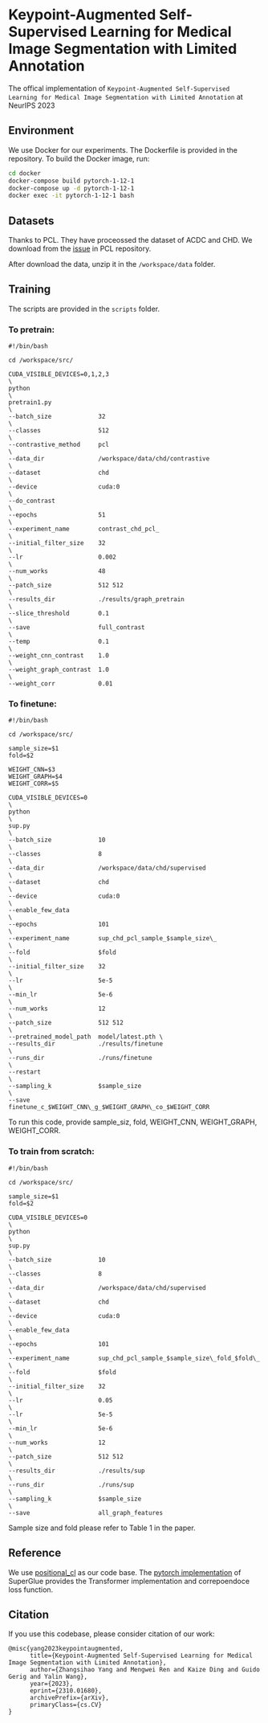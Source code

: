# Keypoint-Augmented Self-Supervised Learning for Medical Image Segmentation with Limited Annotation
The offical implementation of `Keypoint-Augmented Self-Supervised Learning for Medical Image Segmentation with Limited Annotation` at NeurIPS 2023


## Environment

We use Docker for our experiments. The Dockerfile is provided in the repository. To build the Docker image, run:

```bash
cd docker
docker-compose build pytorch-1-12-1
docker-compose up -d pytorch-1-12-1
docker exec -it pytorch-1-12-1 bash
```

## Datasets

Thanks to PCL. They have proceossed the dataset of ACDC and CHD. We download from the [issue](https://github.com/dewenzeng/positional_cl/issues/2#issuecomment-966455610) in PCL repository.

After download the data, unzip it in the `/workspace/data` folder. 

## Training

The scripts are provided in the `scripts` folder.

### To pretrain:
```
#!/bin/bash

cd /workspace/src/

CUDA_VISIBLE_DEVICES=0,1,2,3                                                \
python                                                                      \
pretrain1.py                                                                \
--batch_size             32                                                 \
--classes                512                                                \
--contrastive_method     pcl                                                \
--data_dir               /workspace/data/chd/contrastive                    \
--dataset                chd                                                \
--device                 cuda:0                                             \
--do_contrast                                                               \
--epochs                 51                                                 \
--experiment_name        contrast_chd_pcl_                                  \
--initial_filter_size    32                                                 \
--lr                     0.002                                              \
--num_works              48                                                 \
--patch_size             512 512                                            \
--results_dir            ./results/graph_pretrain                           \
--slice_threshold        0.1                                                \
--save                   full_contrast                                      \
--temp                   0.1                                                \
--weight_cnn_contrast    1.0                                                \
--weight_graph_contrast  1.0                                                \
--weight_corr            0.01
```

### To finetune:

```
#!/bin/bash

cd /workspace/src/

sample_size=$1
fold=$2

WEIGHT_CNN=$3
WEIGHT_GRAPH=$4
WEIGHT_CORR=$5

CUDA_VISIBLE_DEVICES=0                                                      \
python                                                                      \
sup.py                                                                      \
--batch_size             10                                                 \
--classes                8                                                  \
--data_dir               /workspace/data/chd/supervised                     \
--dataset                chd                                                \
--device                 cuda:0                                             \
--enable_few_data                                                           \
--epochs                 101                                                \
--experiment_name        sup_chd_pcl_sample_$sample_size\_                  \
--fold                   $fold                                              \
--initial_filter_size    32                                                 \
--lr                     5e-5                                               \
--min_lr                 5e-6                                               \
--num_works              12                                                 \
--patch_size             512 512                                            \
--pretrained_model_path  model/latest.pth \
--results_dir            ./results/finetune                                 \
--runs_dir               ./runs/finetune                                    \
--restart                                                                   \
--sampling_k             $sample_size                                       \
--save                   finetune_c_$WEIGHT_CNN\_g_$WEIGHT_GRAPH\_co_$WEIGHT_CORR
```

To run this code, provide sample_siz, fold, WEIGHT_CNN, WEIGHT_GRAPH, WEIGHT_CORR. 

### To train from scratch:

```
#!/bin/bash

cd /workspace/src/

sample_size=$1
fold=$2

CUDA_VISIBLE_DEVICES=0                                                      \
python                                                                      \
sup.py                                                                      \
--batch_size             10                                                 \
--classes                8                                                  \
--data_dir               /workspace/data/chd/supervised                     \
--dataset                chd                                                \
--device                 cuda:0                                             \
--enable_few_data                                                           \
--epochs                 101                                                \
--experiment_name        sup_chd_pcl_sample_$sample_size\_fold_$fold\_      \
--fold                   $fold                                              \
--initial_filter_size    32                                                 \
--lr                     0.05                                               \
--lr                     5e-5                                               \
--min_lr                 5e-6                                               \
--num_works              12                                                 \
--patch_size             512 512                                            \
--results_dir            ./results/sup                                      \
--runs_dir               ./runs/sup                                         \
--sampling_k             $sample_size                                       \
--save                   all_graph_features
```

Sample size and fold please refer to Table 1 in the paper.


## Reference

We use [positional_cl](https://github.com/dewenzeng/positional_cl) as our code base. 
The [pytorch implementation](https://github.com/yingxin-jia/SuperGlue-pytorch) of SuperGlue provides the Transformer implementation and correpoendoce loss function.

## Citation
If you use this codebase, please consider citation of our work:
```
@misc{yang2023keypointaugmented,
      title={Keypoint-Augmented Self-Supervised Learning for Medical Image Segmentation with Limited Annotation}, 
      author={Zhangsihao Yang and Mengwei Ren and Kaize Ding and Guido Gerig and Yalin Wang},
      year={2023},
      eprint={2310.01680},
      archivePrefix={arXiv},
      primaryClass={cs.CV}
}
```
